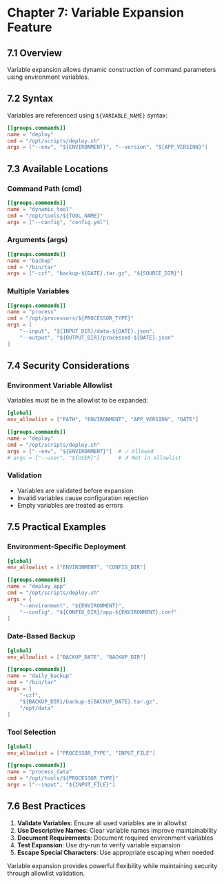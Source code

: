 # Chapter 7: Variable Expansion Feature

## 7.1 Overview

Variable expansion allows dynamic construction of command parameters using environment variables.

## 7.2 Syntax

Variables are referenced using `${VARIABLE_NAME}` syntax:

```toml
[[groups.commands]]
name = "deploy"
cmd = "/opt/scripts/deploy.sh"
args = ["--env", "${ENVIRONMENT}", "--version", "${APP_VERSION}"]
```

## 7.3 Available Locations

### Command Path (cmd)
```toml
[[groups.commands]]
name = "dynamic_tool"
cmd = "/opt/tools/${TOOL_NAME}"
args = ["--config", "config.yml"]
```

### Arguments (args)
```toml
[[groups.commands]]
name = "backup"
cmd = "/bin/tar"
args = ["-czf", "backup-${DATE}.tar.gz", "${SOURCE_DIR}"]
```

### Multiple Variables
```toml
[[groups.commands]]
name = "process"
cmd = "/opt/processors/${PROCESSOR_TYPE}"
args = [
    "--input", "${INPUT_DIR}/data-${DATE}.json",
    "--output", "${OUTPUT_DIR}/processed-${DATE}.json"
]
```

## 7.4 Security Considerations

### Environment Variable Allowlist
Variables must be in the allowlist to be expanded:

```toml
[global]
env_allowlist = ["PATH", "ENVIRONMENT", "APP_VERSION", "DATE"]

[[groups.commands]]
name = "deploy"
cmd = "/opt/scripts/deploy.sh"
args = ["--env", "${ENVIRONMENT}"]  # ✓ Allowed
# args = ["--user", "${USER}"]      # ✗ Not in allowlist
```

### Validation
- Variables are validated before expansion
- Invalid variables cause configuration rejection
- Empty variables are treated as errors

## 7.5 Practical Examples

### Environment-Specific Deployment
```toml
[global]
env_allowlist = ["ENVIRONMENT", "CONFIG_DIR"]

[[groups.commands]]
name = "deploy_app"
cmd = "/opt/scripts/deploy.sh"
args = [
    "--environment", "${ENVIRONMENT}",
    "--config", "${CONFIG_DIR}/app-${ENVIRONMENT}.conf"
]
```

### Date-Based Backup
```toml
[global]
env_allowlist = ["BACKUP_DATE", "BACKUP_DIR"]

[[groups.commands]]
name = "daily_backup"
cmd = "/bin/tar"
args = [
    "-czf",
    "${BACKUP_DIR}/backup-${BACKUP_DATE}.tar.gz",
    "/opt/data"
]
```

### Tool Selection
```toml
[global]
env_allowlist = ["PROCESSOR_TYPE", "INPUT_FILE"]

[[groups.commands]]
name = "process_data"
cmd = "/opt/tools/${PROCESSOR_TYPE}"
args = ["--input", "${INPUT_FILE}"]
```

## 7.6 Best Practices

1. **Validate Variables**: Ensure all used variables are in allowlist
2. **Use Descriptive Names**: Clear variable names improve maintainability
3. **Document Requirements**: Document required environment variables
4. **Test Expansion**: Use dry-run to verify variable expansion
5. **Escape Special Characters**: Use appropriate escaping when needed

Variable expansion provides powerful flexibility while maintaining security through allowlist validation.
